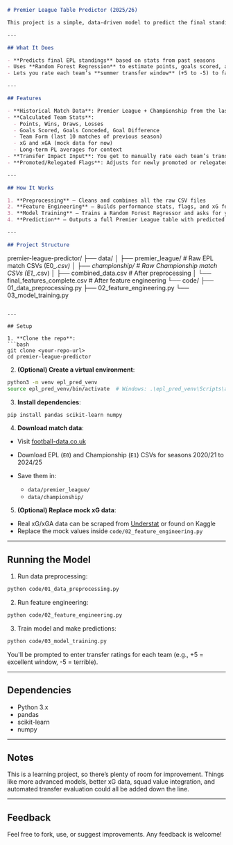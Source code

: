 ```markdown
# Premier League Table Predictor (2025/26)

This project is a simple, data-driven model to predict the final standings of the **2025/26 Premier League** season. It was built using Python and machine learning techniques, combining historical football data with manual transfer window ratings. It’s my first proper project, so the focus is on building something that sligns with my interests

---

## What It Does

- **Predicts final EPL standings** based on stats from past seasons
- Uses **Random Forest Regression** to estimate points, goals scored, and goals conceded
- Lets you rate each team’s **summer transfer window** (+5 to -5) to factor in new signings and departures

---

## Features

- **Historical Match Data**: Premier League + Championship from the last 5 seasons
- **Calculated Team Stats**:
  - Points, Wins, Draws, Losses
  - Goals Scored, Goals Conceded, Goal Difference
  - Team Form (last 10 matches of previous season)
  - xG and xGA (mock data for now)
  - Long-term PL averages for context
- **Transfer Impact Input**: You get to manually rate each team’s transfer window
- **Promoted/Relegated Flags**: Adjusts for newly promoted or relegated clubs

---

## How It Works

1. **Preprocessing** – Cleans and combines all the raw CSV files
2. **Feature Engineering** – Builds performance stats, flags, and xG features
3. **Model Training** – Trains a Random Forest Regressor and asks for your transfer ratings
4. **Prediction** – Outputs a full Premier League table with predicted results

---

## Project Structure

```

premier-league-predictor/
├── data/
│   ├── premier\_league/       # Raw EPL match CSVs (E0\_*.csv)
│   ├── championship/         # Raw Championship match CSVs (E1\_*.csv)
│   ├── combined\_data.csv     # After preprocessing
│   └── final\_features\_complete.csv  # After feature engineering
└── code/
├── 01\_data\_preprocessing.py
├── 02\_feature\_engineering.py
└── 03\_model\_training.py

````

---

## Setup

1. **Clone the repo**:
```bash
git clone <your-repo-url>
cd premier-league-predictor
````

2. **(Optional) Create a virtual environment**:

```bash
python3 -m venv epl_pred_venv
source epl_pred_venv/bin/activate  # Windows: .\epl_pred_venv\Scripts\activate
```

3. **Install dependencies**:

```bash
pip install pandas scikit-learn numpy
```

4. **Download match data**:

* Visit [football-data.co.uk](https://football-data.co.uk/englandm.php)
* Download EPL (`E0`) and Championship (`E1`) CSVs for seasons 2020/21 to 2024/25
* Save them in:

  * `data/premier_league/`
  * `data/championship/`

5. **(Optional) Replace mock xG data**:

* Real xG/xGA data can be scraped from [Understat](https://understat.com/) or found on Kaggle
* Replace the mock values inside `code/02_feature_engineering.py`

---

## Running the Model

1. Run data preprocessing:

```bash
python code/01_data_preprocessing.py
```

2. Run feature engineering:

```bash
python code/02_feature_engineering.py
```

3. Train model and make predictions:

```bash
python code/03_model_training.py
```

You'll be prompted to enter transfer ratings for each team (e.g., +5 = excellent window, -5 = terrible).

---

## Dependencies

* Python 3.x
* pandas
* scikit-learn
* numpy

---

## Notes

This is a learning project, so there’s plenty of room for improvement. Things like more advanced models, better xG data, squad value integration, and automated transfer evaluation could all be added down the line.

---

## Feedback

Feel free to fork, use, or suggest improvements. Any feedback is welcome!


